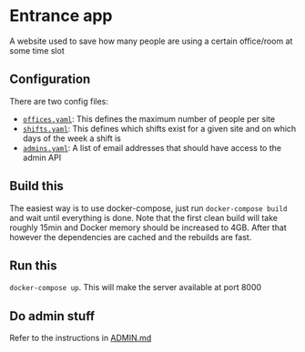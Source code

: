 # Entrance app

A website used to save how many people are using a certain office/room at some time slot

## Configuration

There are two config files:

-   [`offices.yaml`](./offices.yaml): This defines the maximum number of people per site
-   [`shifts.yaml`](./shifts.yaml): This defines which shifts exist for a given site and on which days of the week a shift is
-   [`admins.yaml`](./admins.yaml): A list of email addresses that should have access to the admin API

## Build this

The easiest way is to use docker-compose, just run `docker-compose build` and wait until everything is done.
Note that the first clean build will take roughly 15min and Docker memory should be increased to 4GB.
After that however the dependencies are cached and the rebuilds are fast.

## Run this

`docker-compose up`. This will make the server available at port 8000

## Do admin stuff

Refer to the instructions in [ADMIN.md](./ADMIN.md)
